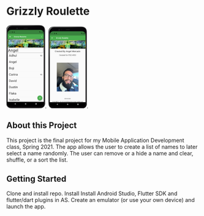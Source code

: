 # Grizzly Roulette
<img src="https://github.com/amercadorodrigue/GrizzlyRoulette/blob/master/generated_List.png?raw=true" width="20%" height="20%">.
<img src="https://github.com/amercadorodrigue/GrizzlyRoulette/blob/master/about_page.png?raw=true" width="20%" height="20%">.

## About this Project

This project is the final project for my Mobile Application Development class, Spring 2021.
The app allows the user to create a list of names to later select a name randomly. The user can 
remove or a hide a name and clear, shuffle, or a sort the list. 

## Getting Started

Clone and install repo. 
Install Install Android Studio, Flutter SDK and flutter/dart plugins in AS.
Create an emulator (or use your own device) and launch the app. 
